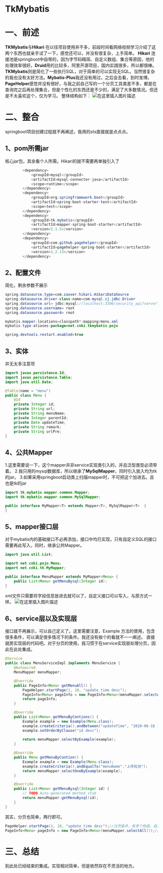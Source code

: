 # TkMybatis
# 一、前述

**TKMybatis**与**Hikari** 在以往项目使用并不多，前段时间看网络视频学习介绍了这两个东西也就亲手试了一下，感觉还可以，并没有很复杂，上手简单。
**Hikari** 连接池是springboot中自带的，因为字节码精简、自定义数组、集合等原因，他的处理效率很好。**Druid**用的比较多，阿里开源项目，国内实践很多，所以都很棒。
**TKMybatis**则是简化了一些执行SQL，对于简单的可以实现无SQL。当然很复杂的我也没有太好方法。**Mybatis-Plus**我还没有用过，之后会去看，到时发博。
**PageHelper**感觉并没有很好，与我之前自己写的一个分页工具类差不多，都是在查询完之后再处理集合，但是个性化的东西还是不少的，满足了大多数情况。但还是不太喜欢这个，仅为学习。
整体结构如下：
![在这里插入图片描述](https://img-blog.csdnimg.cn/20200717163632429.png?x-oss-process=image/watermark,type_ZmFuZ3poZW5naGVpdGk,shadow_10,text_aHR0cHM6Ly9ibG9nLmNzZG4ubmV0L3UwMTQyOTU5MDM=,size_16,color_FFFFFF,t_70)
# 二、整合
springboot项目创建过程就不再阐述，我用的sts直接就是点点点。
## 1、pom所需jar
核心jar包，其余看个人所需。Hikari的就不需要再单独引入了
```java
        <dependency>
            <groupId>mysql</groupId>
            <artifactId>mysql-connector-java</artifactId>
            <scope>runtime</scope>
        </dependency>
        <dependency>
            <groupId>org.springframework.boot</groupId>
            <artifactId>spring-boot-starter-test</artifactId>
            <scope>test</scope>
        </dependency>
        <dependency>
            <groupId>tk.mybatis</groupId>
            <artifactId>mapper-spring-boot-starter</artifactId>
            <version>2.1.5</version>
        </dependency>
        <dependency>
            <groupId>com.github.pagehelper</groupId>
            <artifactId>pagehelper-spring-boot-starter</artifactId>
            <version>1.2.13</version>
        </dependency>
```

## 2、配置文件
简化，剩余参数不展示
```java
spring.datasource.type=com.zaxxer.hikari.HikariDataSource
spring.datasource.driver-class-name=com.mysql.cj.jdbc.Driver
spring.datasource.url= jdbc:mysql://localhost:3306/security_api?serverTimezone=Hongkong&characterEncoding=UTF-8&useSSL=false
spring.datasource.username= root
spring.datasource.password= root

mybatis.mapper-locations=classpath*:mapping/menu.xml
mybatis.type-aliases-package=net.cnki.tkmybatis.pojo

spring.devtools.restart.enabled=true
```
## 3、实体
并无太多注意项
```java
import javax.persistence.Id;
import javax.persistence.Table;
import java.util.Date;

@Table(name = "menu")
public class Menu {
    @Id
    private Integer id;
    private String url;
    private String menuName;
    private Integer parentId;
    private Date updateTime;
    private String remark;
    private String urlPre;
}

```
## 4、公共Mapper
1.这里需要说一下，这个mapper并非service实现类引入的，并且泛型类型必须带着。
2.我只用的mysql数据库，所以继承了**MySqlMapper<T>**，同时引入放入均为tk的jar。
3.如果采用springboot启动类上扫描mapper时，不可把这个加进去。且也是tk的jar
```java
import tk.mybatis.mapper.common.Mapper;
import tk.mybatis.mapper.common.MySqlMapper;

public interface MyMapper<T> extends Mapper<T>, MySqlMapper<T>  {
}
```
## 5、mapper接口层
对于mybatis内的基础接口不必再添加，接口中均已实现，只有自定义SQL的接口需要再此写入，同时，继承公共Mapper。
```java
import java.util.List;

import net.cnki.pojo.Menu;
import net.cnki.tk.MyMapper;

public interface MenuMapper extends MyMapper<Menu> {
    public List<Menu> getMenuBysql(Integer id);
}
```
xml文件只需要将字段信息放进去就可以了，自定义接口可以写入，与原方式一样。
![在这里插入图片描述](https://img-blog.csdnimg.cn/20200717170913718.png?x-oss-process=image/watermark,type_ZmFuZ3poZW5naGVpdGk,shadow_10,text_aHR0cHM6Ly9ibG9nLmNzZG4ubmV0L3UwMTQyOTU5MDM=,size_16,color_FFFFFF,t_70)
## 6、service层以及实现层
接口就不再展示，可以自己定义了。这里需要注意，Example 方法的使用，包含很多条件，可以满足很多情况下的条件。我还没有挨个的看就不一一阐述。
直接就房实现层的代码吧。对于分页的使用，我习惯于在service实现层处理分页，因此在此处集成。

```java
@Service
public class MenuServiceImpl implements MenuService {
    @Autowired
    MenuMapper menuMapper;

    @Override
    public PageInfo<Menu> getMenuAll() {
        PageHelper.startPage(1, 10, "update_time desc");
        PageInfo<Menu> pageInfo = new PageInfo<Menu>(menuMapper.selectAll());
        return pageInfo;
    }

    @Override
    public List<Menu> getMenuByContions() {
        Example example = new Example(Menu.class);
        example.createCriteria().andBetween("updateTime", "2020-06-18 17:06:40", "2020-06-18 17:10:40");
        example.setOrderByClause("id desc");
        
        return menuMapper.selectByExample(example);
    }

    @Override
    public Menu getMenuByContion() {
        Example example = new Example(Menu.class);
        example.createCriteria().andEqualTo("menuName","上传检测");
        return menuMapper.selectOneByExample(example);
    }

    @Override
    public List<Menu> getMenuBysql(Integer id) {
        // TODO Auto-generated method stub
        return menuMapper.getMenuBysql(id);
    }
}
```
其实，分页也简单，两行即可。

```java
PageHelper.startPage(1, 10, "update_time desc");//分页条件，有多个构造，自己选择
PageInfo<Menu> pageInfo = new PageInfo<Menu>(menuMapper.selectAll());//处理集合数据
```
# 三、总结
到此处已经结束的集成。实现相对简单，但是依然存在不灵活的地方。
